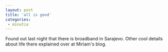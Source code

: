 ```yaml
---
layout: post
title: 'all is good'
categories:
 - minutia
---
```


Found out last night that there is broadband in Sarajevo. Other cool details about life there explained over at Miriam's blog.


